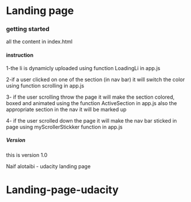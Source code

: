 # Landing page

### getting started

all the content in index.html

#### instruction

1-the li is dynamicly uploaded using function LoadingLi in app.js

2-if a user clicked on one of the section (in nav bar) it will switch the color using function scrolling in app.js

3- if the user scrolling throw the page it will make the section colored, boxed and animated using the function ActiveSection in app.js also the appropriate section in the nav it will be marked up

4- if the user scrolled down the page it will make the nav bar sticked in page using myScrollerStickker function in app.js

##### Version

this is version 1.0

Naif alotaibi - udacity landing page
# Landing-page-udacity
